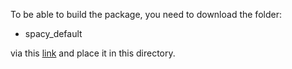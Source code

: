To be able to build the package, 
you need to download the folder:
* spacy_default

via this [link](https://onebox.huawei.com/#teamspaceFile/1/483/4789876) 
and place it in this directory.